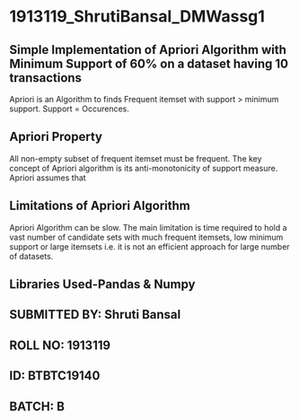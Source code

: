 # 1913119_ShrutiBansal_DMWassg1

## Simple Implementation of Apriori Algorithm with **Minimum Support of 60%** on a dataset having 10 transactions

Apriori is an Algorithm to finds Frequent itemset with support > minimum support. Support = Occurences.

## Apriori Property
All non-empty subset of frequent itemset must be frequent. The key concept of Apriori algorithm is its anti-monotonicity of support measure. Apriori assumes that

## Limitations of Apriori Algorithm
Apriori Algorithm can be slow. The main limitation is time required to hold a vast number of candidate sets with much frequent itemsets, low minimum support or large itemsets i.e. it is not an efficient approach for large number of datasets.

## Libraries Used-Pandas & Numpy

## SUBMITTED BY: Shruti Bansal
## ROLL NO: 1913119
## ID: BTBTC19140
## BATCH: B
